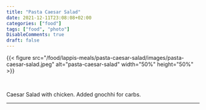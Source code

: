 ```yaml
---
title: "Pasta Caesar Salad"
date: 2021-12-11T23:08:08+02:00
categories: ["food"]
tags: ["food", "photo"]
DisableComments: true
draft: false
---
```


{{< figure src="/food/lappis-meals/pasta-caesar-salad/images/pasta-caesar-salad.jpeg" alt="pasta-caesar-salad" width="50%" height="50%" >}}

<br>

Caesar Salad with chicken. Added gnochhi for carbs.

---